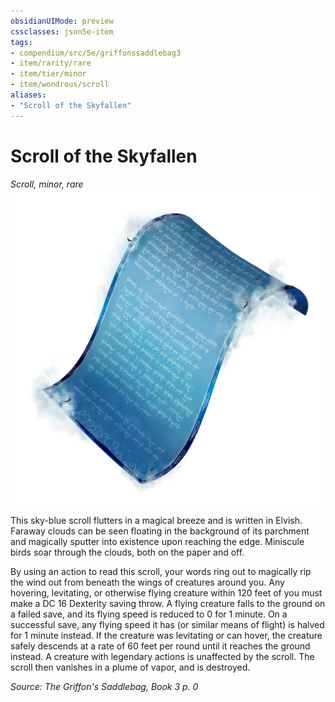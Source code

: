 ```yaml
---
obsidianUIMode: preview
cssclasses: json5e-item
tags:
- compendium/src/5e/griffonssaddlebag3
- item/rarity/rare
- item/tier/minor
- item/wondrous/scroll
aliases: 
- "Scroll of the Skyfallen"
---
```

# Scroll of the Skyfallen
*Scroll, minor, rare*  
![](https://raw.githubusercontent.com/TheGiddyLimit/homebrew-img/main/img/GriffonsSaddlebag3/Scroll-of-the-Skyfallen.webp#right)  


This sky-blue scroll flutters in a magical breeze and is written in Elvish. Faraway clouds can be seen floating in the background of its parchment and magically sputter into existence upon reaching the edge. Miniscule birds soar through the clouds, both on the paper and off.

By using an action to read this scroll, your words ring out to magically rip the wind out from beneath the wings of creatures around you. Any hovering, levitating, or otherwise flying creature within 120 feet of you must make a DC 16 Dexterity saving throw. A flying creature falls to the ground on a failed save, and its flying speed is reduced to 0 for 1 minute. On a successful save, any flying speed it has (or similar means of flight) is halved for 1 minute instead. If the creature was levitating or can hover, the creature safely descends at a rate of 60 feet per round until it reaches the ground instead. A creature with legendary actions is unaffected by the scroll. The scroll then vanishes in a plume of vapor, and is destroyed.

*Source: The Griffon's Saddlebag, Book 3 p. 0*